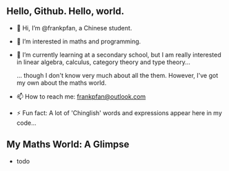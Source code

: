 ## Hello, Github. Hello, world.

- 👋 Hi, I’m @frankpfan, a Chinese student.
- 👀 I’m interested in maths and programming.
- 🌱 I’m currently learning at a secondary school, but I am really
  interested in linear algebra, calculus, category theory and type theory...

  ... though I don't know very much about all the them.
  However, I've got my own about the maths world.
- 📫 How to reach me: frankpfan@outlook.com
- ⚡ Fun fact: A lot of 'Chinglish' words and expressions appear here in my code...

## My Maths World: A Glimpse

* todo

<!---
frankpfan/frankpfan is a ✨ special ✨ repository because its `README.md` (this file) appears on your GitHub profile.
You can click the Preview link to take a look at your changes.
--->
